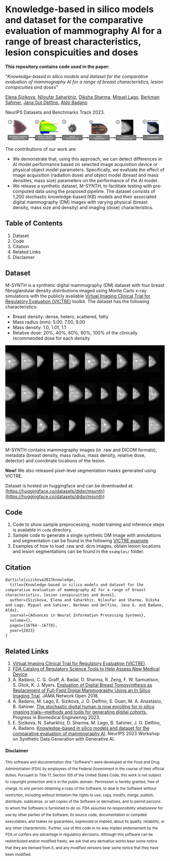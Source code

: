 # Knowledge-based in silico models and dataset for the comparative evaluation of mammography AI for a range of breast characteristics, lesion conspicuities and doses

**This repository contains code used in the paper:**

"_Knowledge-based in silico models and dataset for the comparative evaluation of mammography AI for a range of breast characteristics, lesion conspicuities and doses_"

[Elena Sizikova](https://esizikova.github.io/), [Niloufar Saharkhiz](https://www.linkedin.com/in/niloufar-saharkhiz/), [Diksha Sharma](https://www.linkedin.com/in/diksha-sharma-6059977/), [Miguel Lago](https://www.linkedin.com/in/milaan/), [Berkman Sahiner](https://www.linkedin.com/in/berkman-sahiner-6aa9a919/), [Jana Gut Delfino](https://www.linkedin.com/in/janadelfino/), [Aldo Badano](https://www.linkedin.com/in/aldobadano/)

NeurIPS Datasets and Benchmarks Track 2023. 

![overview](images/overview.png)

The contributions of our work are:
* We demonstrate that, using this approach, we can detect differences in AI model performance based on selected image acquisition device or physical object model parameters. Specifically, we evaluate the effect of image acquisition (radiation dose) and object model (breast and mass densities, mass size) parameters on the performance of the AI model.
* We release a synthetic dataset, M-SYNTH, to facilitate testing with pre-computed data using the proposed pipeline. The dataset consists of 1,200 stochastic knowledge-based (KB) models and their associated digital mammography (DM) images with varying physical (breast density, mass size and density) and imaging (dose) characteristics.
  

## Table of Contents
1. Dataset
2. Code
3. Citation
4. Related Links
5. Disclaimer

## Dataset
M-SYNTH is a synthetic digital mammography (DM) dataset with four breast fibroglandular density distributions imaged using Monte Carlo x-ray simulations with the publicly available [Virtual Imaging Clinical Trial for Regulatory Evaluation (VICTRE)](https://github.com/DIDSR/VICTRE) toolkit. The dataset has the following characteristics:

* Breast density: dense, hetero, scattered, fatty
* Mass radius (mm): 5.00, 7.00, 9.00
* Mass density: 1.0, 1.01, 1.1
* Relative dose: 20%, 40%, 60%, 80%, 100% of the clinically recommended dose for each density
<p align="center">
<img src='images/examples.png' width='700'>
</p>

 M-SYNTH contains mammography images (in .raw and DICOM formats), metadata (breast density, mass radius, mass density, relative dose, detector) and coordinate locations of the lesion.

**New!** We also released pixel-level segmentation masks generated using VICTRE.  

Dataset is hosted on huggingface and can be downloaded at: [https://huggingface.co/datasets/didsr/msynth](https://huggingface.co/datasets/didsr/msynth)

## Code 
1. Code to show sample preprocessing, model training and inference steps is available in `code` directory.
2. Sample code to generate a single synthetic DM image with annotations and segmentation can be found in the following [VICTRE example](https://github.com/DIDSR/VICTRE_PIPELINE/tree/main/examples/msynth).
3. Examples of how to load .raw and .dcm images, obtain lesion locations and lesion segmentations can be found in the ```examples/``` folder.
   
## Citation
```
@article{sizikova2023knowledge,
  title={Knowledge-based in silico models and dataset for the comparative evaluation of mammography AI for a range of breast characteristics, lesion conspicuities and doses},
  author={Sizikova, Elena and Saharkhiz, Niloufar and Sharma, Diksha and Lago, Miguel and Sahiner, Berkman and Delfino, Jana G. and Badano, Aldo},
  journal={Advances in Neural Information Processing Systems},
  volume={},
  pages={16764--16778},
  year={2023}
}
```
## Related Links
1. [Virtual Imaging Clinical Trial for Regulatory Evaluation (VICTRE)](https://www.fda.gov/medical-devices/science-and-research-medical-devices/victre-silico-breast-imaging-pipeline).
2. [FDA Catalog of Regulatory Science Tools to Help Assess New Medical Device](https://www.fda.gov/medical-devices/science-and-research-medical-devices/catalog-regulatory-science-tools-help-assess-new-medical-devices).
3. A. Badano, C. G. Graff, A. Badal, D. Sharma, R. Zeng, F. W. Samuelson, S. Glick, K. J. Myers. [Evaluation of Digital Breast Tomosynthesis as Replacement of Full-Field Digital Mammography Using an In Silico Imaging Trial](http://dx.doi.org/10.1001/jamanetworkopen.2018.5474). JAMA Network Open 2018.
4. A. Badano, M. Lago, E. Sizikova, J. G. Delfino, S. Guan, M. A. Anastasio, B. Sahiner. [The stochastic digital human is now enrolling for in silico imaging trials—methods and tools for generating digital cohorts.](http://dx.doi.org/10.1088/2516-1091/ad04c0) Progress in Biomedical Engineering 2023.   
5. E. Sizikova, N. Saharkhiz, D. Sharma, M. Lago, B. Sahiner, J. G. Delfino, A. Badano. [Knowledge-based in silico models and dataset for the comparative evaluation of mammography AI](https://github.com/DIDSR/msynth-release). NeurIPS 2023 Workshop on Synthetic Data Generation with Generative AI.

####
**Disclaimer**

<sub>
This software and documentation (the "Software") were developed at the Food and Drug Administration (FDA) by employees of the Federal Government in the course of their official duties. Pursuant to Title 17, Section 105 of the United States Code, this work is not subject to copyright protection and is in the public domain. Permission is hereby granted, free of charge, to any person obtaining a copy of the Software, to deal in the Software without restriction, including without limitation the rights to use, copy, modify, merge, publish, distribute, sublicense, or sell copies of the Software or derivatives, and to permit persons to whom the Software is furnished to do so. FDA assumes no responsibility whatsoever for use by other parties of the Software, its source code, documentation or compiled executables, and makes no guarantees, expressed or implied, about its quality, reliability, or any other characteristic. Further, use of this code in no way implies endorsement by the FDA or confers any advantage in regulatory decisions. Although this software can be redistributed and/or modified freely, we ask that any derivative works bear some notice that they are derived from it, and any modified versions bear some notice that they have been modified.
</sub>

